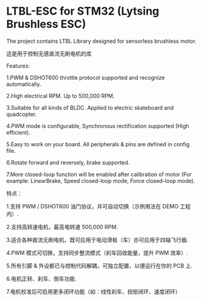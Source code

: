 # LTBL-ESC for STM32 (Lytsing Brushless ESC)
> 
The project contains LTBL Library designed for sensorless brushless motor.
> 
这是用于控制无感直流无刷电机的库
>
>
Features:
>
1.PWM & DSHOT600 throttle protocol supported and recognize automatically.
>
2.High electrical RPM. Up to 500,000 RPM.
>
3.Suitable for all kinds of BLDC. Applied to electric skateboard and quadcopter.
>
4.PWM mode is configurable, Synchronous rectification supported (High efficient).
>
5.Easy to work on your board. All peripherals & pins are defined in config file.
>
6.Rotate forward and reversely, brake supported.
>
7.More closed-loop function will be enabled after calibration of motor (For example: LinearBrake, Speed closed-loop mode, Force closed-loop mode).
>
特点：
>
1.支持 PWM / DSHOT600 油门协议，并可自动切换（示例用法在 DEMO 工程内）.
>
2.支持高转速电机，最高电转速 500,000 RPM.
>
3.适合各种直流无刷电机，既可应用于电动滑板（车）亦可应用于四轴飞行器.
>
4.PWM 模式可切换，支持同步整流模式（刹车回收能量，提升 PWM 效率）.
>
5.所有引脚 & 外设都已与控制代码解耦，可独立配置，以便运行在你的 PCB 上.
>
6.电机正转、刹车、倒车功能.
>
7.电机校准后可启用更多闭环功能（如：线性刹车、扭矩闭环、速度闭环）
>